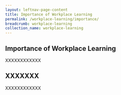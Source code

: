 ```yaml
---
layout: leftnav-page-content
title: Importance of Workplace Learning
permalink: /workplace-learning/importance/
breadcrumb: workplace-learning
collection_name: workplace-learning
---
```


## **Importance of Workplace Learning**

XXXXXXXXXXXX

## **XXXXXXX**

XXXXXXXXXXXX
